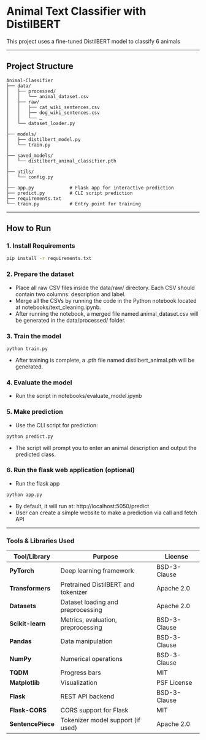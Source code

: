 # Animal Text Classifier with DistilBERT

This project uses a fine-tuned DistilBERT model to classify 6 animals

---

## Project Structure

```
Animal-Classifier
├── data/
│   ├── processed/
│   │   └── animal_dataset.csv
│   ├── raw/
│   │   ├── cat_wiki_sentences.csv
│   │   ├── dog_wiki_sentences.csv
│   │   └── …
│   └── dataset_loader.py
│
├── models/
│   ├── distilbert_model.py
│   └── train.py
│
├── saved_models/
│   └── distilbert_animal_classifier.pth
│
├── utils/
│   └── config.py
│
├── app.py             # Flask app for interactive prediction
├── predict.py         # CLI script prediction
├── requirements.txt
└── train.py           # Entry point for training
```

---

## How to Run

### 1. Install Requirements

```bash
pip install -r requirements.txt
```

### 2. Prepare the dataset

- Place all raw CSV files inside the data/raw/ directory. Each CSV should contain two columns: description and label.
- Merge all the CSVs by running the code in the Python notebook located at notebooks/text_cleaning.ipynb.
- After running the notebook, a merged file named animal_dataset.csv will be generated in the data/processed/ folder.

### 3. Train the model

```
python train.py
```

- After training is complete, a .pth file named distilbert_animal.pth will be generated.

### 4. Evaluate the model

- Run the script in notebooks/evaluate_model.ipynb

### 5. Make prediction

- Use the CLI script for prediction:

```
python predict.py
```

- The script will prompt you to enter an animal description and output the predicted class.

### 6. Run the flask web application (optional)

- Run the flask app

```
python app.py
```

- By default, it will run at: http://localhost:5050/predict
- User can create a simple website to make a prediction via call and fetch API

---

### Tools & Libraries Used

| Tool/Library      | Purpose                             | License      |
| ----------------- | ----------------------------------- | ------------ |
| **PyTorch**       | Deep learning framework             | BSD-3-Clause |
| **Transformers**  | Pretrained DistilBERT and tokenizer | Apache 2.0   |
| **Datasets**      | Dataset loading and preprocessing   | Apache 2.0   |
| **Scikit-learn**  | Metrics, evaluation, preprocessing  | BSD-3-Clause |
| **Pandas**        | Data manipulation                   | BSD-3-Clause |
| **NumPy**         | Numerical operations                | BSD-3-Clause |
| **TQDM**          | Progress bars                       | MIT          |
| **Matplotlib**    | Visualization                       | PSF License  |
| **Flask**         | REST API backend                    | BSD-3-Clause |
| **Flask-CORS**    | CORS support for Flask              | MIT          |
| **SentencePiece** | Tokenizer model support (if used)   | Apache 2.0   |
